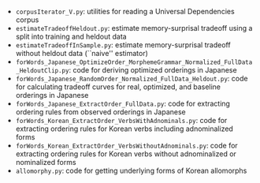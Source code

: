 * `corpusIterator_V.py`: utilities for reading a Universal Dependencies corpus
* `estimateTradeoffHeldout.py`: estimate memory-surprisal tradeoff using a split into training and heldout data
* `estimateTradeoffInSample.py`: estimate memory-surprisal tradeoff without heldout data (``naive'' estimator)
* `forWords_Japanese_OptimizeOrder_MorphemeGrammar_Normalized_FullData_HeldoutClip.py`: code for deriving optimized orderings in Japanese
* `forWords_Japanese_RandomOrder_Normalized_FullData_Heldout.py`: code for calculating tradeoff curves for real, optimized, and baseline orderings in Japanese
* `forWords_Japanese_ExtractOrder_FullData.py`: code for extracting ordering rules from observed orderings in Japanese
* `forWords_Korean_ExtractOrder_VerbsWithAdnominals.py`: code for extracting ordering rules for Korean verbs including adnominalized forms 
* `forWords_Korean_ExtractOrder_VerbsWithoutAdnominals.py`: code for extracting ordering rules for Korean verbs without adnominalized or nominalized forms
* `allomorphy.py`: code for getting underlying forms of Korean allomorphs
